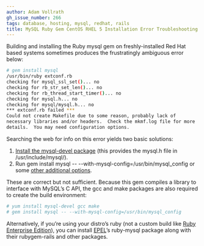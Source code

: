 ```yaml
---
author: Adam Vollrath
gh_issue_number: 266
tags: database, hosting, mysql, redhat, rails
title: MySQL Ruby Gem CentOS RHEL 5 Installation Error Troubleshooting
---
```




Building and installing the Ruby mysql gem on freshly-installed Red Hat based systems sometimes produces the frustratingly ambiguous error below:

```bash
# gem install mysql
/usr/bin/ruby extconf.rb
checking for mysql_ssl_set()... no
checking for rb_str_set_len()... no
checking for rb_thread_start_timer()... no
checking for mysql.h... no
checking for mysql/mysql.h... no
*** extconf.rb failed ***
Could not create Makefile due to some reason, probably lack of
necessary libraries and/or headers.  Check the mkmf.log file for more
details.  You may need configuration options.
```

Searching the web for info on this error yields two basic solutions:

1. [Install the mysql-devel package](https://serverfault.com/questions/54532/installing-mysql-ruby-gem-on-64-bit-centos/60296#60296) (this provides the mysql.h file in /usr/include/mysql/).
1. Run gem install mysql -- --with-mysql-config=/usr/bin/mysql_config or some [other additional options](http://www.wzzrd.com/2008/02/building-mysql-gem-centos5-hell-usually.html).

These are correct but not sufficient. Because this gem compiles a library to interface with MySQL’s C API, the gcc and make packages are also required to create the build environment:

```bash
# yum install mysql-devel gcc make
# gem install mysql -- --with-mysql-config=/usr/bin/mysql_config
```

Alternatively, if you’re using your distro’s ruby (not a custom build like [Ruby Enterprise Edition](/blog/2009/06/16/ruby-enterprise-edition-rpm-packages)), you can install [EPEL](https://fedoraproject.org/wiki/EPEL)’s ruby-mysql package along with their rubygem-rails and other packages.


